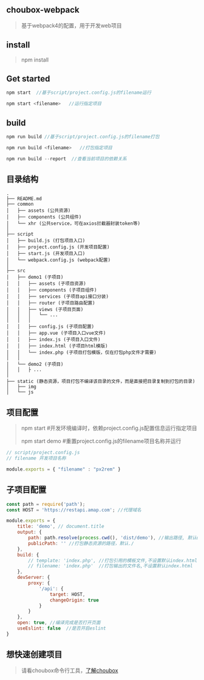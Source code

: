 ## choubox-webpack
> 基于webpack4的配置，用于开发web项目
 
## install
> npm install

## Get started
```javascript
npm start  //基于script/project.config.js的filename运行

npm start <filename>   //运行指定项目
```

## build
```javascript
npm run build //基于script/project.config.js的filename打包

npm run build <filename>   //打包指定项目

npm run build --report  //查看当前项目的依赖关系
```

## 目录结构
```
.
├── README.md
├── common 
│   ├── assets (公共资源)
│   ├── components (公共组件)
│   └── xhr (公共service，可在axios拦截器封装token等)
│    
├── script
│   ├── build.js (打包项目入口)
│   ├── project.config.js (开发项目配置)
│   ├── start.js (开发项目入口)
│   └── webpack.config.js (webpack配置)
│
├── src
│   ├── demo1 (子项目)
│   │   ├── assets (子项目资源)
│   │   ├── components (子项目组件)
│   │   ├── services (子项目api接口分装)
│   │   ├── router (子项目路由配置)
│   │   ├── views (子项目页面)
│   │   │   └── ... 
│   │   │
│   │   ├── config.js (子项目配置)
│   │   ├── app.vue (子项目入口vue文件)
│   │   ├── index.js (子项目入口文件)
│   │   ├── index.html (子项目html模版)
│   │   └── index.php (子项目打包模版，仅在打包php文件才需要)
│   │  
│   └── demo2 (子项目)
│   │   ├ ...
│
├── static (静态资源，项目打包不编译该目录的文件，而是直接把目录复制到打包的目录)
│   ├── img 
│   └── js 

```

## 项目配置
> npm start        #开发环境编译时，依赖project.config.js配置信息运行指定项目
>
> npm start demo   #重置project.config.js的filename项目名称并运行
```javascript
// script/project.config.js
// filename 开发项目名称

module.exports = { "filename" : "px2rem" }
```

## 子项目配置
```javascript
const path = require('path');
const HOST = 'https://restapi.amap.com'; //代理域名

module.exports = {
    title: 'demo', // document.title
    output: {
        path: path.resolve(process.cwd(), 'dist/demo'), //输出路径, 默认dist目录下同名文件
        publicPath: '' //打包静态资源的路径，默认./
    },
    build: {
        // template: 'index.php', //打包引用的模板文件,不设置默认index.html
        // filename: 'index.php'  //打包输出的文件名,不设置默认index.html
    },
    devServer: {
        proxy: {
            '/api': {
                target: HOST,
                changeOrigin: true
            }
        }
    },
    open: true, //编译完成是否打开页面
    useEslint: false  //是否开启eslint
}
```

## 想快速创建项目
> 请看choubox命令行工具，[了解choubox](https://github.com/chou1213/choubox)

